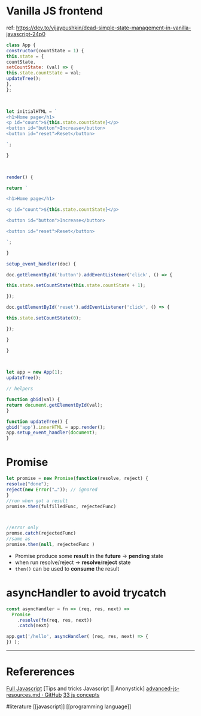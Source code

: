 # Vanilla JS frontend    
ref: https://dev.to/vijaypushkin/dead-simple-state-management-in-vanilla-javascript-24p0
```js   
class App {
constructor(countState = 1) {
this.state = {
countState,
setCountState: (val) => {
this.state.countState = val;
updateTree();
},
};

  

let initialHTML = `
<h1>Home page</h1>
<p id="count">${this.state.countState}</p>
<button id="button">Increase</button>
<button id="reset">Reset</button>

`;

}

  

render() {

return `

<h1>Home page</h1>

<p id="count">${this.state.countState}</p>

<button id="button">Increase</button>

<button id="reset">Reset</button>

`;

}

setup_event_handler(doc) {

doc.getElementById('button').addEventListener('click', () => {

this.state.setCountState(this.state.countState + 1);

});

doc.getElementById('reset').addEventListener('click', () => {

this.state.setCountState(0);

});

}

}

  

let app = new App(1);
updateTree();

// helpers

function gbid(val) {
return document.getElementById(val);
}

function updateTree() {
gbid('app').innerHTML = app.render();
app.setup_event_handler(document);
}

```
# Promise
```javascript
let promise = new Promise(function(resolve, reject) { 
resolve("done");
reject(new Error("…")); // ignored 
}
//run when got a result 
promise.then(fulfilledFunc, rejectedFunc) 



//error only 
promse.catch(rejectedFunc) 
//same as 
promise.then(null, rejectedFunc )
```
- Promise produce some **result** in the **future** 
-> **pending** state 
- when run resolve/reject 
-> **resolve**/**reject** state 
- `then()` can be used to **consume** the result





# asyncHandler to avoid trycatch

```javascript
const asyncHandler = fn => (req, res, next) =>
  Promise
    .resolve(fn(req, res, next))
    .catch(next)

app.get('/hello', asyncHandler( (req, res, next) => {
}) );
```



--- 
# Refererences 
[Full Javascript](https://javascriptinfo.com/)
[Tips and tricks Javascript || Anonystick]
[advanced-js-resources.md · GitHub](https://gist.github.com/amysimmons/1d3c6fa84800b50d6b515662b55d0cb9)
[33 js concepts](https://github.com/leonardomso/33-js-concepts) 

#literature  [[javascript]] [[programming language]]